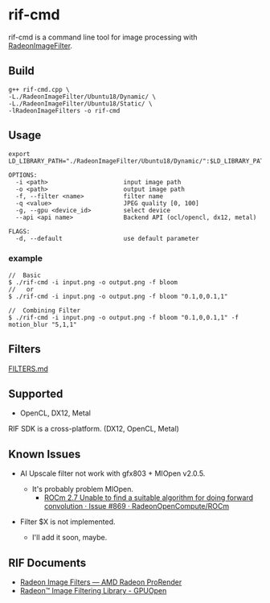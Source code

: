 # rif-cmd

rif-cmd is a command line tool for image processing with [RadeonImageFilter](https://github.com/GPUOpen-LibrariesAndSDKs/RadeonImageFilter).  

## Build

    g++ rif-cmd.cpp \ 
    -L./RadeonImageFilter/Ubuntu18/Dynamic/ \
    -L./RadeonImageFilter/Ubuntu18/Static/ \ 
    -lRadeonImageFilters -o rif-cmd
    
## Usage

    export LD_LIBRARY_PATH="./RadeonImageFilter/Ubuntu18/Dynamic/":$LD_LIBRARY_PATH

```
OPTIONS:
  -i <path>                     input image path
  -o <path>                     output image path
  -f, --filter <name>           filter name
  -q <value>                    JPEG quality [0, 100]
  -g, --gpu <device_id>         select device
  --api <api name>              Backend API (ocl/opencl, dx12, metal)

FLAGS:
  -d, --default                 use default parameter

```

### example

```
//  Basic
$ ./rif-cmd -i input.png -o output.png -f bloom
//   or
$ ./rif-cmd -i input.png -o output.png -f bloom "0.1,0,0.1,1"

//  Combining Filter
$ ./rif-cmd -i input.png -o output.png -f bloom "0.1,0,0.1,1" -f motion_blur "5,1,1"

```

## Filters

[FILTERS.md](./FILTERS.md)

## Supported

  * OpenCL, DX12, Metal

  RIF SDK is a cross-platform. (DX12, OpenCL, Metal)  

## Known Issues

  * AI Upscale filter not work with gfx803 + MIOpen v2.0.5.  
    * It's probably problem MIOpen.
      * [ROCm 2.7 Unable to find a suitable algorithm for doing forward convolution · Issue #869 · RadeonOpenCompute/ROCm](https://github.com/RadeonOpenCompute/ROCm/issues/869)
  
  * Filter $X is not implemented.
    * I'll add it soon, maybe.

## RIF Documents

 * [Radeon Image Filters — AMD Radeon ProRender](https://radeon-pro.github.io/RadeonProRenderDocs/en/rif/about.html)
 * [Radeon™ Image Filtering Library - GPUOpen](https://gpuopen.com/radeon-image-filtering-library/)

